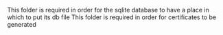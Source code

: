 This folder is required in order for the sqlite database to have a place in which to put its db file
This folder is required in order for certificates to be generated
